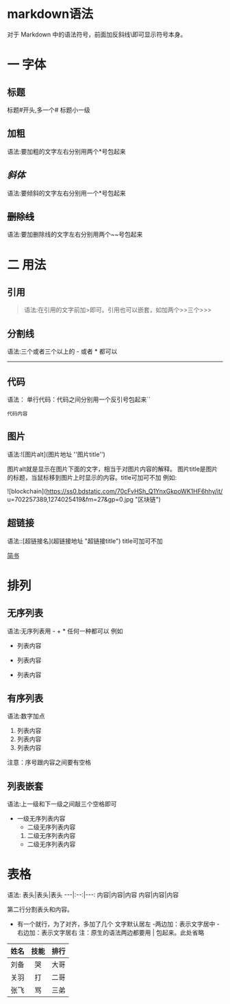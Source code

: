# markdown语法

对于 Markdown 中的语法符号，前面加反斜线\即可显示符号本身。
# 一 字体
## 标题 
标题#开头,多一个# 标题小一级
## **加粗**
语法:要加粗的文字左右分别用两个*号包起来

## *斜体*
语法:要倾斜的文字左右分别用一个*号包起来

## ~~删除线~~
语法:要加删除线的文字左右分别用两个~~号包起来

# 二 用法
## 引用
> 语法:在引用的文字前加>即可。引用也可以嵌套，如加两个>>三个>>>
## 分割线
语法:三个或者三个以上的 - 或者 * 都可以
***
## 代码
语法：
单行代码：代码之间分别用一个反引号包起来``

 `代码内容`
## 图片
语法:![图片alt](图片地址 ''图片title'')

图片alt就是显示在图片下面的文字，相当于对图片内容的解释。
图片title是图片的标题，当鼠标移到图片上时显示的内容。title可加可不加 例如:

![blockchain](https://ss0.bdstatic.com/70cFvHSh_Q1YnxGkpoWK1HF6hhy/it/
u=702257389,1274025419&fm=27&gp=0.jpg "区块链")

## 超链接
 语法::\[超链接名](超链接地址 "超链接title")
 title可加可不加

[简书](http://jianshu.com)
# 排列
## 无序列表
语法:无序列表用 - + * 任何一种都可以 例如
- 列表内容
+ 列表内容
* 列表内容
## 有序列表
语法:数字加点
1. 列表内容
2. 列表内容
3. 列表内容

注意：序号跟内容之间要有空格

## 列表嵌套
语法:上一级和下一级之间敲三个空格即可

* 一级无序列表内容
   + 二级无序列表内容
   1. 二级无序列表内容
   - 二级无序列表内容

# 表格
语法:
表头|表头|表头
---|:--:|---:
内容|内容|内容
内容|内容|内容

第二行分割表头和内容。
- 有一个就行，为了对齐，多加了几个
文字默认居左
-两边加：表示文字居中
-右边加：表示文字居右
注：原生的语法两边都要用 | 包起来。此处省略


姓名|技能|排行
--|:--:|--:
刘备|哭|大哥
关羽|打|二哥
张飞|骂|三弟








